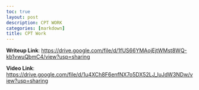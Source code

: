 ```yaml
---
toc: true
layout: post
description: CPT WORK
categories: [markdown]
title: CPT Work
---
```




**Writeup Link**: https://drive.google.com/file/d/1fUS66YMAojEjtWMst8WQ-kb1vwuQbmC4/view?usp=sharing


**Video Link**: https://drive.google.com/file/d/1u4XCh8F6enfNX7o5DX52LJ_luJdW3NDw/view?usp=sharing
